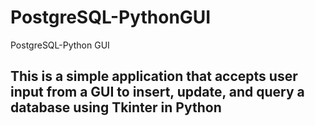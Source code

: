 # PostgreSQL-PythonGUI
PostgreSQL-Python GUI

## This is a simple application that accepts user input from a GUI to insert, update, and query a database using Tkinter in Python 

